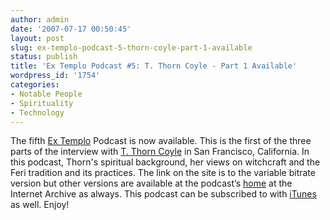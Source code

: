 ```yaml
---
author: admin
date: '2007-07-17 00:50:45'
layout: post
slug: ex-templo-podcast-5-thorn-coyle-part-1-available
status: publish
title: 'Ex Templo Podcast #5: T. Thorn Coyle - Part 1 Available'
wordpress_id: '1754'
categories:
- Notable People
- Spirituality
- Technology
---
```


The fifth [Ex Templo](http://www.extemplo.org) Podcast is now available.
This is the first of the three parts of the interview with [T. Thorn
Coyle](http://www.thorncoyle.com/) in San Francisco, California. In this
podcast, Thorn's spiritual background, her views on witchcraft and the
Feri tradition and its practices. The link on the site is to the
variable bitrate version but other versions are available at the
podcast’s [home](http://www.archive.org/details/ExTemploPodcast) at the
Internet Archive as always. This podcast can be subscribed to with
[iTunes](http://phobos.apple.com/WebObjects/MZStore.woa/wa/viewPodcast?id=256572314)
as well. Enjoy!
